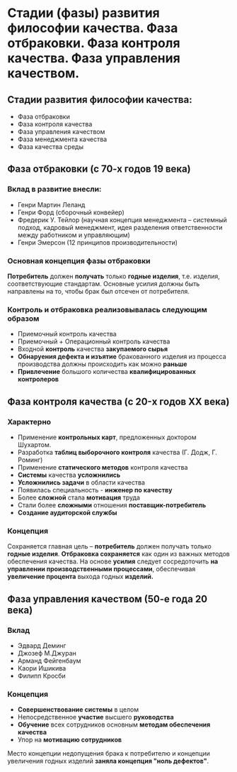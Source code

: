 # Стадии (фазы) развития философии качества. Фаза отбраковки. Фаза контроля качества. Фаза управления качеством. 
## Стадии развития философии качества:
* Фаза отбраковки
* Фаза контроля качества
* Фаза управления качеством
* Фаза менеджмента качества
* Фаза качества среды
## Фаза отбраковки (с 70-х годов 19 века)
### Вклад в развитие внесли:
* Генри Мартин Леланд
* Генри Форд (сборочный конвейер)
* Фредерик У. Тейлор (научная концепция менеджмента – системный подход, кадровый менеджмент, идея разделения ответственности между работником и управляющим)
* Генри Эмерсон (12 принципов производительности)
### Основная концепция фазы отбраковки
**Потребитель** должен **получать** только **годные изделия**, т.е. изделия, соответствующие стандартам. Основные усилия должны быть направлены на то, чтобы брак был отсечен от потребителя.
### Контроль и отбраковка реализовывалась следующим образом
* Приемочный контроль качества
* Приемочный + Операционный контроль качества
* Входной **контроль** качества **закупаемого сырья**
* **Обнаруения дефекта и изъятие** бракованного изделия из процесса производства должны происходить как можно **раньше**
* **Привлечение** большого количества **квалифицированных контролеров**
## Фаза контроля качества (с 20-x годов ХХ века)
### Характерно 
* Применение **контрольных карт**, предложенных доктором Шухартом.
* Разработка **таблиц выборочного контроля** качества (Г. Додж, Г. Роминг)
* Применение **статического методов** контроля качества
* **Системы** качества **усложнились**
* **Усложнились задачи** в области качества
* Появилась специальность - **инженер по качеству**
* Более **сложной** стала **мотивация** труда
* Стали более **сложными** отношения **поставщик-потребитель**
* **Создание аудиторской службы**
### Концепция
Cохраняется главная цель – **потребитель** должен получать только **годные изделия**. **Отбраковка сохраняется** как один из важных методов обеспечения качества. На основе **усилия** следует сосредоточить **на управлении производственными процессами**, обеспечивая **увеличение процента** выхода годных **изделий.**
## Фаза управления качеством (50-е года 20 века)
### Вклад
* Эдвард Деминг
* Джозеф М.Джуран
* Арманд Фейгенбаум
* Каори Ишикива
* Филипп Кросби
### Концепция
* **Совершенствование системы** в целом
* Непосредственное **участие** высшего **руководства**
* **Обучение** всех сотрудников основным **методам обеспечения качества**
* Упор на **мотивацию сотрудников**

Место концепции недопущения брака к потребителю и концепции увеличения годных изделий **заняла концепция "ноль дефектов"**.
